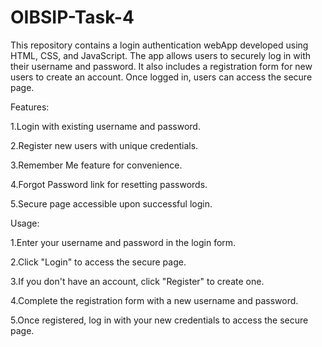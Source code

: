 # OIBSIP-Task-4

This repository contains a login authentication webApp developed using HTML, CSS, and JavaScript. The app allows users to securely log in with their username and password. It also includes a registration form for new users to create an account. Once logged in, users can access the secure page.

Features:

1.Login with existing username and password.

2.Register new users with unique credentials.

3.Remember Me feature for convenience.

4.Forgot Password link for resetting passwords.

5.Secure page accessible upon successful login.

Usage:

1.Enter your username and password in the login form.

2.Click "Login" to access the secure page.

3.If you don't have an account, click "Register" to create one.

4.Complete the registration form with a new username and password.

5.Once registered, log in with your new credentials to access the secure page.

